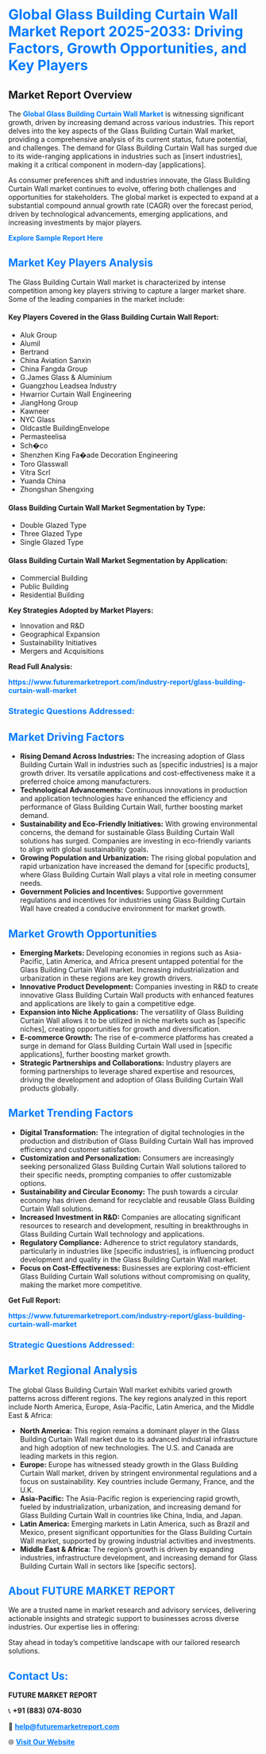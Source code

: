 <h1 style="color: #007BFF;">Global Glass Building Curtain Wall Market Report 2025-2033: Driving Factors, Growth Opportunities, and Key Players</h1>

<section id="overview">
<h2>Market Report Overview</h2>
<p>The <a href="https://www.futuremarketreport.com/industry-report/glass-building-curtain-wall-market" style="color: #007BFF; text-decoration: none;"><strong>Global Glass Building Curtain Wall Market</strong></a> is witnessing significant growth, driven by increasing demand across various industries. This report delves into the key aspects of the Glass Building Curtain Wall market, providing a comprehensive analysis of its current status, future potential, and challenges. The demand for Glass Building Curtain Wall has surged due to its wide-ranging applications in industries such as [insert industries], making it a critical component in modern-day [applications].</p>
<p>As consumer preferences shift and industries innovate, the Glass Building Curtain Wall market continues to evolve, offering both challenges and opportunities for stakeholders. The global market is expected to expand at a substantial compound annual growth rate (CAGR) over the forecast period, driven by technological advancements, emerging applications, and increasing investments by major players.</p>
</section>

<section id="overview">
<p><a href="https://www.futuremarketreport.com/request-sample/reportId=42939" style="color: #007BFF; text-decoration: none;"><strong>Explore Sample Report Here</strong></a></p>
</section>

<section id="key-players">
<h2 style="color: #007BFF;">Market Key Players Analysis</h2>
<p>The Glass Building Curtain Wall market is characterized by intense competition among key players striving to capture a larger market share. Some of the leading companies in the market include:</p>
<h4>Key Players Covered in the Glass Building Curtain Wall Report:</h4>
<ul><li>Aluk Group</li><li>Alumil</li><li>Bertrand</li><li>China Aviation Sanxin</li><li>China Fangda Group</li><li>G.James Glass &amp; Aluminium</li><li>Guangzhou Leadsea Industry</li><li>Hwarrior Curtain Wall Engineering</li><li>JiangHong Group</li><li>Kawneer</li><li>NYC Glass</li><li>Oldcastle BuildingEnvelope</li><li>Permasteelisa</li><li>Sch�co</li><li>Shenzhen King Fa�ade Decoration Engineering</li><li>Toro Glasswall</li><li>Vitra Scrl</li><li>Yuanda China</li><li>Zhongshan Shengxing</li></ul>
<h4>Glass Building Curtain Wall Market Segmentation by Type:</h4>
<ul><li>Double Glazed Type</li><li>Three Glazed Type</li><li>Single Glazed Type</li></ul>

<h4>Glass Building Curtain Wall Market Segmentation by Application:</h4>
<ul><li>Commercial Building</li><li>Public Building</li><li>Residential Building</li></ul>
<p><strong>Key Strategies Adopted by Market Players:</strong></p>
<ul>
<li>Innovation and R&D</li>
<li>Geographical Expansion</li>
<li>Sustainability Initiatives</li>
<li>Mergers and Acquisitions</li>
</ul>
</section>

<section>
<p><strong>Read Full Analysis: </strong></p><a href="https://www.futuremarketreport.com/industry-report/glass-building-curtain-wall-market" style="color: #007BFF; text-decoration: none;"><strong>https://www.futuremarketreport.com/industry-report/glass-building-curtain-wall-market</strong></a>
<h3 style="color: #007BFF;">Strategic Questions Addressed:</h3>
</section>

<section id="driving-factors">
<h2 style="color: #007BFF;">Market Driving Factors</h2>
<ul>
<li><strong>Rising Demand Across Industries:</strong> The increasing adoption of Glass Building Curtain Wall in industries such as [specific industries] is a major growth driver. Its versatile applications and cost-effectiveness make it a preferred choice among manufacturers.</li>
<li><strong>Technological Advancements:</strong> Continuous innovations in production and application technologies have enhanced the efficiency and performance of Glass Building Curtain Wall, further boosting market demand.</li>
<li><strong>Sustainability and Eco-Friendly Initiatives:</strong> With growing environmental concerns, the demand for sustainable Glass Building Curtain Wall solutions has surged. Companies are investing in eco-friendly variants to align with global sustainability goals.</li>
<li><strong>Growing Population and Urbanization:</strong> The rising global population and rapid urbanization have increased the demand for [specific products], where Glass Building Curtain Wall plays a vital role in meeting consumer needs.</li>
<li><strong>Government Policies and Incentives:</strong> Supportive government regulations and incentives for industries using Glass Building Curtain Wall have created a conducive environment for market growth.</li>
</ul>
</section>

<section id="growth-opportunities">
<h2 style="color: #007BFF;">Market Growth Opportunities</h2>
<ul>
<li><strong>Emerging Markets:</strong> Developing economies in regions such as Asia-Pacific, Latin America, and Africa present untapped potential for the Glass Building Curtain Wall market. Increasing industrialization and urbanization in these regions are key growth drivers.</li>
<li><strong>Innovative Product Development:</strong> Companies investing in R&D to create innovative Glass Building Curtain Wall products with enhanced features and applications are likely to gain a competitive edge.</li>
<li><strong>Expansion into Niche Applications:</strong> The versatility of Glass Building Curtain Wall allows it to be utilized in niche markets such as [specific niches], creating opportunities for growth and diversification.</li>
<li><strong>E-commerce Growth:</strong> The rise of e-commerce platforms has created a surge in demand for Glass Building Curtain Wall used in [specific applications], further boosting market growth.</li>
<li><strong>Strategic Partnerships and Collaborations:</strong> Industry players are forming partnerships to leverage shared expertise and resources, driving the development and adoption of Glass Building Curtain Wall products globally.</li>
</ul>
</section>

<section id="trending-factors">
<h2 style="color: #007BFF;">Market Trending Factors</h2>
<ul>
<li><strong>Digital Transformation:</strong> The integration of digital technologies in the production and distribution of Glass Building Curtain Wall has improved efficiency and customer satisfaction.</li>
<li><strong>Customization and Personalization:</strong> Consumers are increasingly seeking personalized Glass Building Curtain Wall solutions tailored to their specific needs, prompting companies to offer customizable options.</li>
<li><strong>Sustainability and Circular Economy:</strong> The push towards a circular economy has driven demand for recyclable and reusable Glass Building Curtain Wall solutions.</li>
<li><strong>Increased Investment in R&D:</strong> Companies are allocating significant resources to research and development, resulting in breakthroughs in Glass Building Curtain Wall technology and applications.</li>
<li><strong>Regulatory Compliance:</strong> Adherence to strict regulatory standards, particularly in industries like [specific industries], is influencing product development and quality in the Glass Building Curtain Wall market.</li>
<li><strong>Focus on Cost-Effectiveness:</strong> Businesses are exploring cost-efficient Glass Building Curtain Wall solutions without compromising on quality, making the market more competitive.</li>
</ul>
</section>

<section>
<p><strong>Get Full Report: </strong></p><a href="https://www.futuremarketreport.com/industry-report/glass-building-curtain-wall-market" style="color: #007BFF; text-decoration: none;"><strong>https://www.futuremarketreport.com/industry-report/glass-building-curtain-wall-market</strong></a>
<h3 style="color: #007BFF;">Strategic Questions Addressed:</h3>
</section>


<section id="regional-analysis">
<h2 style="color: #007BFF;">Market Regional Analysis</h2>
<p>The global Glass Building Curtain Wall market exhibits varied growth patterns across different regions. The key regions analyzed in this report include North America, Europe, Asia-Pacific, Latin America, and the Middle East & Africa:</p>
<ul>
<li><strong>North America:</strong> This region remains a dominant player in the Glass Building Curtain Wall market due to its advanced industrial infrastructure and high adoption of new technologies. The U.S. and Canada are leading markets in this region.</li>
<li><strong>Europe:</strong> Europe has witnessed steady growth in the Glass Building Curtain Wall market, driven by stringent environmental regulations and a focus on sustainability. Key countries include Germany, France, and the U.K.</li>
<li><strong>Asia-Pacific:</strong> The Asia-Pacific region is experiencing rapid growth, fueled by industrialization, urbanization, and increasing demand for Glass Building Curtain Wall in countries like China, India, and Japan.</li>
<li><strong>Latin America:</strong> Emerging markets in Latin America, such as Brazil and Mexico, present significant opportunities for the Glass Building Curtain Wall market, supported by growing industrial activities and investments.</li>
<li><strong>Middle East & Africa:</strong> The region’s growth is driven by expanding industries, infrastructure development, and increasing demand for Glass Building Curtain Wall in sectors like [specific sectors].</li>
</ul>
</section>

<footer>
<h2 style="color: #007BFF;">About FUTURE MARKET REPORT</h2>
<p>We are a trusted name in market research and advisory services, delivering actionable insights and strategic support to businesses across diverse industries. Our expertise lies in offering:</p>

<p>Stay ahead in today’s competitive landscape with our tailored research solutions.</p>

<h2 style="color: #007BFF;">Contact Us:</h2>
<p><strong>FUTURE MARKET REPORT</strong></p>
<p>📞 <strong>+91 (883) 074-8030</strong></p>
<p>📧 <strong><a href="mailto:help@futuremarketreport.com" style="color: #007BFF;">help@futuremarketreport.com</a></strong></p>
<p>🌐 <strong><a href="https://www.futuremarketreport.com/" style="color: #007BFF;">Visit Our Website</a></strong></p>
</footer>
